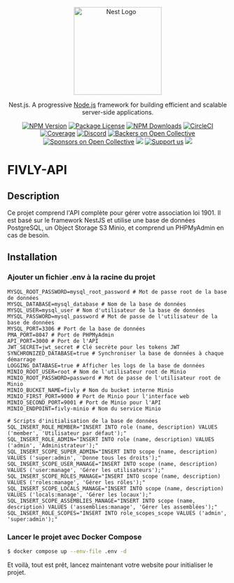 <p align="center">
  <a href="http://nestjs.com/" target="blank"><img src="https://nestjs.com/img/logo-small.svg" width="200" alt="Nest Logo" /></a>
</p>

[circleci-image]: https://img.shields.io/circleci/build/github/nestjs/nest/master?token=abc123def456
[circleci-url]: https://circleci.com/gh/nestjs/nest

  <p align="center">Nest.js. A progressive <a href="http://nodejs.org" target="_blank">Node.js</a> framework for building efficient and scalable server-side applications.</p>
    <p align="center">
<a href="https://www.npmjs.com/~nestjscore" target="_blank"><img src="https://img.shields.io/npm/v/@nestjs/core.svg" alt="NPM Version" /></a>
<a href="https://www.npmjs.com/~nestjscore" target="_blank"><img src="https://img.shields.io/npm/l/@nestjs/core.svg" alt="Package License" /></a>
<a href="https://www.npmjs.com/~nestjscore" target="_blank"><img src="https://img.shields.io/npm/dm/@nestjs/common.svg" alt="NPM Downloads" /></a>
<a href="https://circleci.com/gh/nestjs/nest" target="_blank"><img src="https://img.shields.io/circleci/build/github/nestjs/nest/master" alt="CircleCI" /></a>
<a href="https://coveralls.io/github/nestjs/nest?branch=master" target="_blank"><img src="https://coveralls.io/repos/github/nestjs/nest/badge.svg?branch=master#9" alt="Coverage" /></a>
<a href="https://discord.gg/G7Qnnhy" target="_blank"><img src="https://img.shields.io/badge/discord-online-brightgreen.svg" alt="Discord"/></a>
<a href="https://opencollective.com/nest#backer" target="_blank"><img src="https://opencollective.com/nest/backers/badge.svg" alt="Backers on Open Collective" /></a>
<a href="https://opencollective.com/nest#sponsor" target="_blank"><img src="https://opencollective.com/nest/sponsors/badge.svg" alt="Sponsors on Open Collective" /></a>
  <a href="https://paypal.me/kamilmysliwiec" target="_blank"><img src="https://img.shields.io/badge/Donate-PayPal-ff3f59.svg"/></a>
    <a href="https://opencollective.com/nest#sponsor"  target="_blank"><img src="https://img.shields.io/badge/Support%20us-Open%20Collective-41B883.svg" alt="Support us"></a>
  <a href="https://twitter.com/nestframework" target="_blank"><img src="https://img.shields.io/twitter/follow/nestframework.svg?style=social&label=Follow"></a>
</p>
  <!--[![Backers on Open Collective](https://opencollective.com/nest/backers/badge.svg)](https://opencollective.com/nest#backer)
  [![Sponsors on Open Collective](https://opencollective.com/nest/sponsors/badge.svg)](https://opencollective.com/nest#sponsor)-->


# FIVLY-API
## Description

Ce projet comprend l'API complète pour gérer votre association loi 1901. 
Il est basé sur le framework NestJS et utilise une base de données PostgreSQL, un Object Storage S3 Minio, et comprend un PHPMyAdmin en cas de besoin.

## Installation

### Ajouter un fichier .env à la racine du projet
```dotenv
MYSQL_ROOT_PASSWORD=mysql_root_password # Mot de passe root de la base de données
MYSQL_DATABASE=mysql_database # Nom de la base de données
MYSQL_USER=mysql_user # Nom d'utilisateur de la base de données
MYSQL_PASSWORD=mysql_password # Mot de passe de l'utilisateur de la base de données
MYSQL_PORT=3306 # Port de la base de données
PMA_PORT=8047 # Port de PHPMyAdmin
API_PORT=3000 # Port de l'API
JWT_SECRET=jwt_secret # Clé secrète pour les tokens JWT
SYNCHRONIZED_DATABASE=true # Synchroniser la base de données à chaque démarrage
LOGGING_DATABASE=true # Afficher les logs de la base de données
MINIO_ROOT_USER=root # Nom de l'utilisateur root de Minio
MINIO_ROOT_PASSWORD=password # Mot de passe de l'utilisateur root de Minio
MINIO_BUCKET_NAME=fivly # Nom du bucket interne Minio
MINIO_FIRST_PORT=9000 # Port de Minio pour l'interface web
MINIO_SECOND_PORT=9001 # Port de Minio pour l'API
MINIO_ENDPOINT=fivly-minio # Nom du service Minio

# Scripts d'initialisation de la base de données
SQL_INSERT_ROLE_MEMBER="INSERT INTO role (name, description) VALUES ('member', 'Utilisateur par défaut');"
SQL_INSERT_ROLE_ADMIN="INSERT INTO role (name, description) VALUES ('admin', 'Administrateur');"
SQL_INSERT_SCOPE_SUPER_ADMIN="INSERT INTO scope (name, description) VALUES ('super:admin', 'Donne tous les droits');"
SQL_INSERT_SCOPE_USER_MANAGE="INSERT INTO scope (name, description) VALUES ('user:manage', 'Gérer les utilisateurs');"
SQL_INSERT_SCOPE_ROLES_MANAGE="INSERT INTO scope (name, description) VALUES ('roles:manage', 'Gérer les rôles');"
SQL_INSERT_SCOPE_LOCALS_MANAGE="INSERT INTO scope (name, description) VALUES ('locals:manage', 'Gérer les locaux');"
SQL_INSERT_SCOPE_ASSEMBLIES_MANAGE="INSERT INTO scope (name, description) VALUES ('assemblies:manage', 'Gérer les assemblées');"
SQL_INSERT_ROLE_SCOPES="INSERT INTO role_scopes_scope VALUES ('admin', 'super:admin');"
```

### Lancer le projet avec Docker Compose

```bash
$ docker compose up --env-file .env -d
```

Et voilà, tout est prêt, lancez maintenant votre website pour initialiser le projet.


